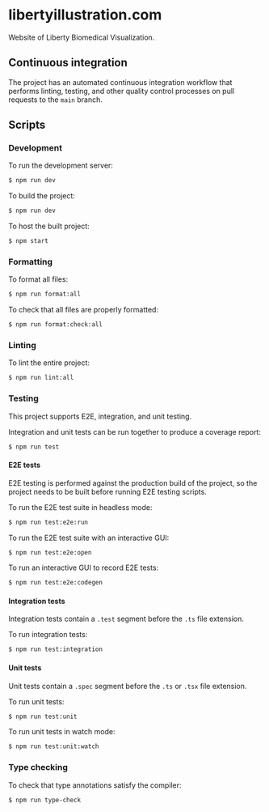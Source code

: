 # libertyillustration.com

Website of Liberty Biomedical Visualization.

## Continuous integration

The project has an automated continuous integration workflow that performs
linting, testing, and other quality control processes on pull requests to the
`main` branch.

## Scripts

### Development

To run the development server:

```bash
$ npm run dev
```

To build the project:

```bash
$ npm run dev
```

To host the built project:

```bash
$ npm start
```

### Formatting

To format all files:

```bash
$ npm run format:all
```

To check that all files are properly formatted:

```bash
$ npm run format:check:all
```

### Linting

To lint the entire project:

```bash
$ npm run lint:all
```

### Testing

This project supports E2E, integration, and unit testing.

Integration and unit tests can be run together to produce a coverage report:

```bash
$ npm run test
```

#### E2E tests

E2E testing is performed against the production build of the project, so the
project needs to be built before running E2E testing scripts.

To run the E2E test suite in headless mode:

```bash
$ npm run test:e2e:run
```

To run the E2E test suite with an interactive GUI:

```bash
$ npm run test:e2e:open
```

To run an interactive GUI to record E2E tests:

```bash
$ npm run test:e2e:codegen
```

#### Integration tests

Integration tests contain a `.test` segment before the `.ts` file extension.

To run integration tests:

```bash
$ npm run test:integration
```

#### Unit tests

Unit tests contain a `.spec` segment before the `.ts` or `.tsx` file extension.

To run unit tests:

```bash
$ npm run test:unit
```

To run unit tests in watch mode:

```bash
$ npm run test:unit:watch
```

### Type checking

To check that type annotations satisfy the compiler:

```bash
$ npm run type-check
```
